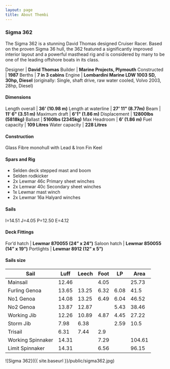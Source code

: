 ```yaml
---
layout: page
title: About Thembi
---
```


### Sigma 362

The Sigma 362 is a stunning David Thomas designed Cruiser Racer. Based on the proven Sigma 36 hull, the 362 featured a significantly improved interior layout and a powerful masthead rig and is considered by many to be one of the leading offshore boats in its class.

Designer | **David Thomas**
Builder | **Marine Projects, Plymouth**
Constructed | **1987**
Berths | **7 in 3 cabins**
Engine | **Lombardini Marine LDW 1003 SD, 30hp, Diesel** (originally: Single, shaft drive, raw water cooled, Volvo 2003, 28hp, Diesel)

#### Dimensions

Length overall | **36’ (10.98 m)**
Length at waterline | **27’ 11" (8.77m)**
Beam | **11’ 6" (3.51 m)**
Maximum draft | **6'1" (1.86 m)**
Displacement | **12800lbs (5818kg)**
Ballast | **5160lbs (2345kg)**
Max Headroom | **6’ (1.86 m)**
Fuel capacity | **109 Litres**
Water capacity | **228 Litres**

#### Construction

Glass Fibre monohull with Lead & Iron Fin Keel

#### Spars and Rig

* Selden deck stepped mast and boom
* Selden rodkicker
* 2x Lewmar 46c Primary sheet winches
* 2x Lemwar 40c Secondary sheet winches
* 1x Lewmar mast winch
* 2x Lewmar 16a Halyard winches

#### Sails

I=14.51 J=4.05 P=12.50 E=4.12

#### Deck Fittings

For’d hatch | **Lewmar 870055 (24” x 24”)**
Saloon hatch | **Lewmar 850055 (14” x 19”)**
Portlights | **Lewmar 8912 (12” x 5”)**


#### Sails size

Sail | Luff | Leech | Foot | LP | Area
-----|------|-------|------|----|-----
Mainsail | 12.46 |  | 4.05 |  | 25.73
Furling Genoa | 13.65 | 13.25 | 6.32 | 6.08 | 41.5
No1 Genoa | 14.08 | 13.25 | 6.49 | 6.04 | 46.52
No2 Genoa | 13.87 | 12.87 |  | 5.43 | 38.46
Working Jib | 12.26 | 10.89 | 4.87 | 4.45 | 27.22
Storm Jib | 7.98 | 6.38 |  | 2.59 | 10.5
Trisail | 6.31 | 7.44 | 2.9 |  | 
Working Spinnaker | 14.31 |  | 7.29 |  | 104.61
Limit Spinnaker | 14.31 |  | 6.56 |  | 96.15

![Sigma 362]({{ site.baseurl }}/public/sigma362.jpg)
